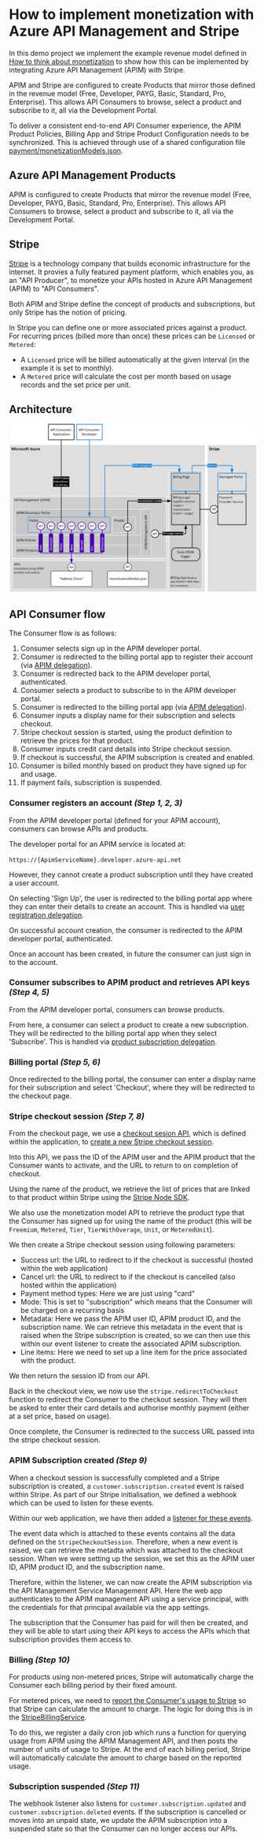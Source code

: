 # How to implement monetization with Azure API Management and Stripe

In this demo project we implement the example revenue model defined in [How to think about monetization](./documentation/how-to-think-about-monetization.md#design-the-revenue-model) to show how this can be implemented by integrating Azure API Management (APIM) with Stripe.

APIM and Stripe are configured to create Products that mirror those defined in the revenue model (Free, Developer, PAYG, Basic, Standard, Pro, Enterprise). This allows API Consumers to browse, select a product and subscribe to it, all via the Development Portal.

To deliver a consistent end-to-end API Consumer experience, the APIM Product Policies, Billing App and Stripe Product Configuration needs to be synchronized.  This is achieved through use of a shared configuration file [payment/monetizationModels.json](../payment/monetizationModels.json).

## Azure API Management Products 

APIM is configured to create Products that mirror the revenue model (Free, Developer, PAYG, Basic, Standard, Pro, Enterprise). This allows API Consumers to browse, select a product and subscribe to it, all via the Development Portal.

## Stripe 

[Stripe](https://stripe.com/) is a technology company that builds economic infrastructure for the internet. It provies a fully featured payment platform, which enables you, as an "API Producer", to monetize your APIs hosted in Azure API Management (APIM) to "API Consumers". 

Both APIM and Stripe define the concept of products and subscriptions, but only Stripe has the notion of pricing.

In Stripe you can define one or more associated prices against a product. For recurring prices (billed more than once) these prices can be `Licensed` or `Metered`:

- A `Licensed` price will be billed automatically at the given interval (in the example it is set to monthly). 
- A `Metered` price will calculate the cost per month based on usage records and the set price per unit.

## Architecture

![](./architecture-stripe.png)

## API Consumer flow

The Consumer flow is as follows:

1. Consumer selects sign up in the APIM developer portal.
2. Consumer is redirected to the billing portal app to register their account (via [APIM delegation](https://docs.microsoft.com/en-us/azure/api-management/api-management-howto-setup-delegation)).
3. Consumer is redirected back to the APIM developer portal, authenticated.
4. Consumer selects a product to subscribe to in the APIM developer portal.
5. Consumer is redirected to the billing portal app (via [APIM delegation](https://docs.microsoft.com/en-us/azure/api-management/api-management-howto-setup-delegation)).
6. Consumer inputs a display name for their subscription and selects checkout.
7. Stripe checkout session is started, using the product definition to retrieve the prices for that product.
8. Consumer inputs credit card details into Stripe checkout session.
9. If checkout is successful, the APIM subscription is created and enabled.
10. Consumer is billed monthly based on product they have signed up for and usage.
11. If payment fails, subscription is suspended.

### Consumer registers an account *(Step 1, 2, 3)*

From the APIM developer portal (defined for your APIM account), consumers can browse APIs and products. 

The developer portal for an APIM service is located at:

`https://{ApimServiceName}.developer.azure-api.net`

However, they cannot create a product subscription until they have created a user account.

On selecting 'Sign Up', the user is redirected to the billing portal app where they can enter their details to create an account. This is handled via [user registration delegation](https://docs.microsoft.com/en-us/azure/api-management/api-management-howto-setup-delegation#-delegating-developer-sign-in-and-sign-up).

On successful account creation, the consumer is redirected to the APIM developer portal, authenticated.

Once an account has been created, in future the consumer can just sign in to the account.

### Consumer subscribes to APIM product and retrieves API keys *(Step 4, 5)*

From the APIM developer portal, consumers can browse products.

From here, a consumer can select a product to create a new subscription. They will be redirected to the billing portal app when they select 'Subscribe'. This is handled via [product subscription delegation](https://docs.microsoft.com/en-us/azure/api-management/api-management-howto-setup-delegation#-delegating-product-subscription).

### Billing portal *(Step 5, 6)*

Once redirected to the billing portal, the consumer can enter a display name for their subscription and select 'Checkout', where they will be redirected to the checkout page.

### Stripe checkout session *(Step 7, 8)*

From the checkout page, we use a [checkout sesion API](../app/src/routes/stripe.ts), which is defined within the application, to [create a new Stripe checkout session](https://stripe.com/docs/api/checkout/sessions).

Into this API, we pass the ID of the APIM user and the APIM product that the Consumer wants to activate, and the URL to return to on completion of checkout.

Using the name of the product, we retrieve the list of prices that are linked to that product within Stripe using the [Stripe Node SDK](https://stripe.com/docs/api?lang=node).

We also use the monetization model API to retrieve the product type that the Consumer has signed up for using the name of the product (this will be `Freemium`, `Metered`, `Tier`, `TierWithOverage`, `Unit`, or `MeteredUnit`).

We then create a Stripe checkout session using following parameters:

- Success url: the URL to redirect to if the checkout is successful (hosted within the web application)
- Cancel url: the URL to redirect to if the checkout is cancelled (also hosted within the application)
- Payment method types: Here we are just using "card"
- Mode: This is set to "subscription" which means that the Consumer will be charged on a recurring basis
- Metadata: Here we pass the APIM user ID, APIM product ID, and the subscription name. We can retrieve this metadata in the event that is raised when the Stripe subscription is created, so we can then use this within our event listener to create the associated APIM subscription.
- Line items: Here we need to set up a line item for the price associated with the product.

We then return the session ID from our API.

Back in the checkout view, we now use the `stripe.redirectToCheckout` function to redirect the Consumer to the checkout session. They will then be asked to enter their card details and authorise monthly payment (either at a set price, based on usage).

Once complete, the Consumer is redirected to the success URL passed into the stripe checkout session.

### APIM Subscription created *(Step 9)*

When a checkout session is successfully completed and a Stripe subscription is created, a `customer.subscription.created` event is raised within Stripe. As part of our Stripe initialisation, we defined a webhook which can be used to listen for these events. 

Within our web application, we have then added a [listener for these events](../app/src/routes/stripe.ts).

The event data which is attached to these events contains all the data defined on the `StripeCheckoutSession`. Therefore, when a new event is raised, we can retrieve the metadta which was attached to the checkout session. When we were setting up the session, we set this as the APIM user ID, APIM product ID, and the subscription name.

Therefore, within the listener, we can now create the APIM subscription via the API Management Service Management API. Here the web app authenticates to the APIM management API using a service principal, with the credentials for that principal available via the app settings. 

The subscription that the Consumer has paid for will then be created, and they will be able to start using their API keys to access the APIs which that subscription provides them access to.

### Billing *(Step 10)*

For products using non-metered prices, Stripe will automatically charge the Consumer each billing period by their fixed amount.

For metered prices, we need to [report the Consumer's usage to Stripe](https://stripe.com/docs/billing/subscriptions/metered-billing#reporting-usage) so that Stripe can calculate the amount to charge. The logic for doing this is in the [StripeBillingService](../app/src/services/stripeBillingService.ts).

To do this, we register a daily cron job which runs a function for querying usage from APIM using the APIM Management API, and then posts the number of units of usage to Stripe. At the end of each billing period, Stripe will automatically calculate the amount to charge based on the reported usage.

### Subscription suspended *(Step 11)*

The webhook listener also listens for `customer.subscription.updated` and `customer.subscription.deleted` events. If the subscription is cancelled or moves into an unpaid state, we update the APIM subscription into a suspended state so that the Consumer can no longer access our APIs.